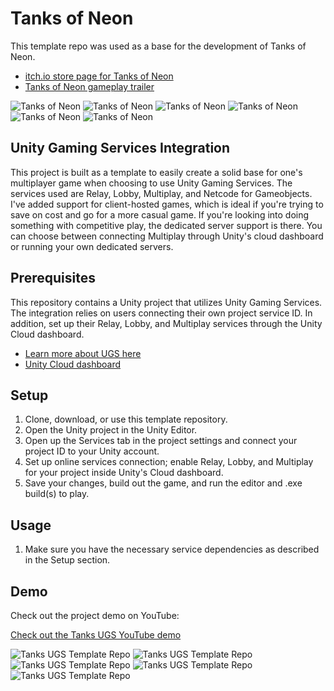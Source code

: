 # Tanks of Neon

This template repo was used as a base for the development of Tanks of Neon. 

- [itch.io store page for Tanks of Neon](https://nevermorrow-games.itch.io/tanks-of-neon)
- [Tanks of Neon gameplay trailer](https://www.youtube.com/watch?v=r46W2Oa90tg)
  
![Tanks of Neon](https://media.giphy.com/media/SD4KVdsLg0Q2kDIKUn/giphy.gif)
![Tanks of Neon](https://media.giphy.com/media/Oyhl5TJOcm98E77MWy/giphy.gif)
![Tanks of Neon](https://media.giphy.com/media/hxk8hMVa8Fff1cZguV/giphy.gif)
![Tanks of Neon](https://media.giphy.com/media/UYeyul5eqWB8NsoWOJ/giphy.gif)
![Tanks of Neon](https://media.giphy.com/media/GdikIOXAuSBgSdj58p/giphy.gif)
![Tanks of Neon](https://media.giphy.com/media/JtxHehecBKR49AmUJp/giphy.gif)

## Unity Gaming Services Integration

This project is built as a template to easily create a solid base for one's multiplayer game when choosing to use Unity Gaming Services. The services used are Relay, Lobby, Multiplay, and Netcode for Gameobjects. I've added support for client-hosted games, which is ideal if you're trying to save on cost and go for a more casual game. If you're looking into doing something with competitive play, the dedicated server support is there. You can choose between connecting Multiplay through Unity's cloud dashboard or running your own dedicated servers.

## Prerequisites

This repository contains a Unity project that utilizes Unity Gaming Services. The integration relies on users connecting their own project service ID. In addition, set up their Relay, Lobby, and Multiplay services through the Unity Cloud dashboard.

- [Learn more about UGS here](https://unity.com/solutions/gaming-services)  
- [Unity Cloud dashboard](https://cloud.unity.com/home)

## Setup

1. Clone, download, or use this template repository.
2. Open the Unity project in the Unity Editor.
3. Open up the Services tab in the project settings and connect your project ID to your Unity account.
4. Set up online services connection; enable Relay, Lobby, and Multiplay for your project inside Unity's Cloud dashboard.
5. Save your changes, build out the game, and run the editor and .exe build(s) to play.

## Usage

1. Make sure you have the necessary service dependencies as described in the Setup section.

## Demo

Check out the project demo on YouTube:

[Check out the Tanks UGS YouTube demo](https://www.youtube.com/watch?v=ybp2_9mRx_w)

![Tanks UGS Template Repo](https://media.giphy.com/media/8wwUSHG4pfQbkjgGMs/giphy.gif)
![Tanks UGS Template Repo](https://media.giphy.com/media/4yOecR8qxZ671L2sKM/giphy.gif)
![Tanks UGS Template Repo](https://media.giphy.com/media/rC4ICgVgZBzU9fFavj/giphy.gif)
![Tanks UGS Template Repo](https://media.giphy.com/media/Oi3I5f05Cw4LZBBja0/giphy.gif)
![Tanks UGS Template Repo](https://media.giphy.com/media/ScSiDixos0HtqEQEPc/giphy.gif)
